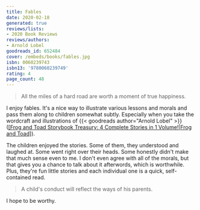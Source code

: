 ```yaml
---
title: Fables
date: 2020-02-18
generated: true
reviews/lists:
- 2020 Book Reviews
reviews/authors:
- Arnold Lobel
goodreads_id: 652484
cover: /embeds/books/fables.jpg
isbn: 0060239743
isbn13: '9780060239749'
rating: 4
page_count: 48
---
```

> All the miles of a hard road are worth a moment of true happiness.

I enjoy fables. It's a nice way to illustrate various lessons and morals and pass them along to children somewhat subtly. Especially when you take the wordcraft and illustrations of {{< goodreads author="Arnold Lobel" >}} ([[Frog and Toad Storybook Treasury: 4 Complete Stories in 1 Volume!|Frog and Toad]]()).  

<!--more-->

The children enjoyed the stories. Some of them, they understood and laughed at. Some went right over their heads. Some honestly didn't make that much sense even to me. I don't even agree with all of the morals, but that gives you a chance to talk about it afterwords, which is worthwhile. Plus, they're fun little stories and each individual one is a quick, self-contained read.  

> A child's conduct will reflect the ways of his parents.

I hope to be worthy.
